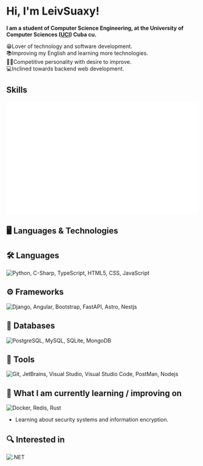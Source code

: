 # Hi, I'm LeivSuaxy!

<b>I am a student of Computer Science Engineering, at the University of Computer Sciences
(<a href="https://www.uci.cu/">UCI</a>) Cuba cu.<br></b>

😁Lover of technology and software development.<br> 
📚Improving my English and learning more technologies.<br>
💪🏼Competitive personality with desire to improve.<br>
💻Inclined towards backend web development.<br>

## Skills
![Stats Overview](https://raw.githubusercontent.com/LeivSuaxy/Image-Gen/master/generated/overview.svg#gh-dark-mode-only)

## 🖥 Languages & Technologies
## 🛠 Languages
![Python, C-Sharp, TypeScript, HTML5, CSS, JavaScript](https://skillicons.dev/icons?i=python,cs,ts,html,css,js&perline=3)

## ⚙ Frameworks
![Django, Angular, Bootstrap, FastAPI, Astro, Nestjs](https://skillicons.dev/icons?i=django,angular,bootstrap,fastapi,astro,nestjs&perline=3)<br/>

## 💾 Databases
![PostgreSQL, MySQL, SQLite, MongoDB](https://skillicons.dev/icons?i=postgresql,mysql,sqlite,mongodb&perline=2)
## 🔧 Tools
![Git, JetBrains, Visual Studio, Visual Studio Code, PostMan, Nodejs](https://skillicons.dev/icons?i=git,pycharm,visualstudio,vscode,postman,nodejs&perline=3)

## 📖 What I am currently learning / improving on

![Docker, Redis, Rust](https://skillicons.dev/icons?i=docker,redis,rust&perline=3)

* Learning about security systems and information encryption.

## 🔍 Interested in

![.NET](https://skillicons.dev/icons?i=dotnet&perline=3)

